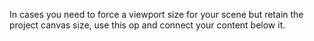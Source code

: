 In cases you need to force a viewport size for your scene but retain the project canvas size, use this op and connect your content below it.